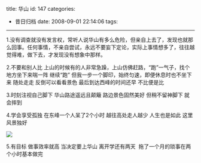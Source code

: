 title: 华山
id: 147
categories:
  - 昔日归档
date: 2008-09-01 22:14:06
tags:
---

1.没有调查就没有发言权，常听人说华山有多么危险，但亲自上去了，发现也就那么回事。<!--more-->任何事情，不亲自尝试，永远不要妄下定论，实际上事情想多了，往往越觉得难，做下去，才发现没有想象中那样。

2.不要和别人比 上山的时候有的人非常急躁，上山仿佛赶路，“跑”一气子，找个地方坐下来喘一阵 继续“跑” 但我一步一个脚印，始终匀速，即便休息时也不坐下来 随处走走 反倒可以看看景色 最后到达西峰的时间还早 不比便是比

3.时刻注视自己脚下 华山路途遥远且颠簸 路边景色固然美好 但稍不留神脚下 就会摔到

4.学会享受孤独 在东峰一个人呆了2个小时 越往高处走人越少 人生也是如此 这里风景独好

[![](http://yangtao.wordpress.com.cn/files/2008/09/large_dca1_3614m132095-300x225.jpg)](http://yangtao.wordpress.com.cn/files/2008/09/large_dca1_3614m132095.jpg)

5.有目标 做事效率就高 当决定要上华山 离开学还有两天  拖了一个月的琐事在两个小时基本做完